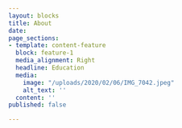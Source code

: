 ```yaml
---
layout: blocks
title: About
date: 
page_sections:
- template: content-feature
  block: feature-1
  media_alignment: Right
  headline: Education
  media:
    image: "/uploads/2020/02/06/IMG_7042.jpeg"
    alt_text: ''
  content: ''
published: false

---
```

